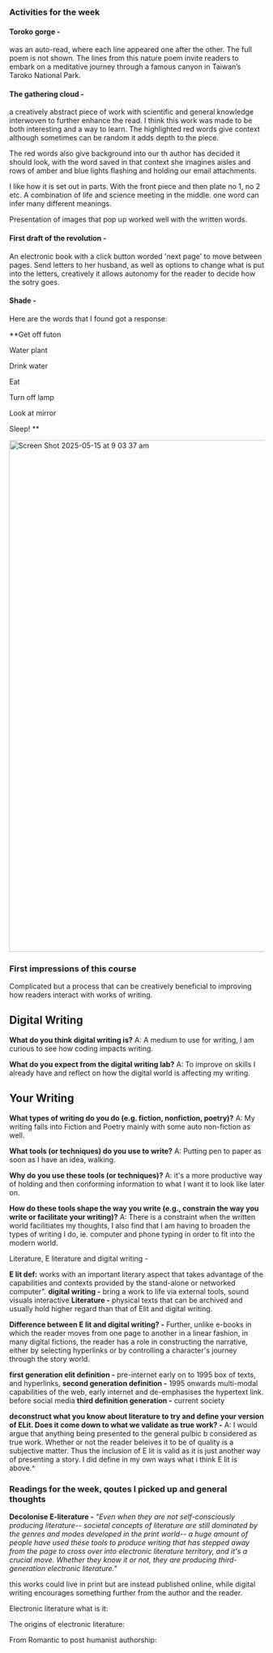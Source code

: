 ### Activities for the week

#### Toroko gorge - 
was an auto-read, where each line appeared one after the other. The full poem is not shown.
The lines from this nature poem invite readers to embark on a meditative journey through a famous canyon in Taiwan’s Taroko National Park.

#### The gathering cloud - 
a creatively abstract piece of work with scientific and general knowledge interwoven to further enhance the read. I think this work was made to be both interesting and a way to learn. The highlighted red words give context although sometimes can be random it adds depth to the piece. 

The red words also give background into our th author has decided it should look, with the word saved in that context she imagines aisles and rows of amber and blue lights flashing and holding our email attachments. 

I like how it is set out in parts. With the front piece and then plate no 1, no 2 etc.
A combination of life and science meeting in the middle. 
one word can infer many different meanings.

Presentation of images that pop up worked well with the written words.


#### First draft of the revolution -  
An electronic book with a click button worded 'next page' to move between pages. 
Send letters to her husband, as well as options to change what is put into the letters, creatively it allows autonomy for the reader to decide how the sotry goes.

#### Shade - 

Here are the words that I found got a response:

**Get off futon 

Water plant 

Drink water

Eat

Turn off lamp

Look at mirror

Sleep!
**

<img width="1009" alt="Screen Shot 2025-05-15 at 9 03 37 am" src="https://github.com/user-attachments/assets/7d04c6c5-3cb0-4a3a-a8f6-a864f5ac906c" />



### First impressions of this course
Complicated but a process that can be creatively beneficial to improving how readers interact with works of writing.  

## Digital Writing 

**What do you think digital writing is?**
A: A medium to use for writing, I am curious to see how coding impacts writing.

**What do you expect from the digital writing lab?**
A: To improve on skills I already have and reflect on how the digital world is affecting my writing.

## Your Writing

**What types of writing do you do (e.g. fiction, nonfiction, poetry)?**
A: My writing falls into Fiction and Poetry mainly with some auto non-fiction as well. 

**What tools (or techniques) do you use to write?**
A: Putting pen to paper as soon as I have an idea, walking.

**Why do you use these tools (or techniques)?**
A: it's a more productive way of holding and then conforming information to what I want it to look like later on.

**How do these tools shape the way you write (e.g., constrain the way you write or facilitate your writing)?**
A: There is a constraint when the written world facilitiates my thoughts, I also find that I am having to broaden the types of writing I do, ie. computer and phone typing in order to fit into the modern world.

Literature, E literature and digital writing - 

**E lit def:** works with an important literary aspect that takes advantage of the capabilities and contexts provided by the stand-alone or networked computer".
**digital writing -** bring a work to life via external tools, sound visuals interactive
**Literature -** physical texts that can be archived and usually hold higher regard than that of Elit and digital writing.

**Difference between E lit and digital writing? -** Further, unlike e-books in which the reader moves from one page to another in a linear fashion, in many digital fictions, the reader has a role in constructing the narrative, either by selecting hyperlinks or by controlling a character's journey through the story world.

**first generation elit definition -** pre-internet early on to 1995 box of texts, and hyperlinks, 
**second generation definition -** 1995 onwards multi-modal capabilities of the web, early internet and de-emphasises the hypertext link. before social media
**third definition generation -** current society 

**deconstruct what you know about literature to try and define your version of ELit. Does it come down to what we validate as true work? -**
A: I would argue that anything being presented to the general pulbic b considered as true work. Whether or not the reader beleives it to be of quality is a subjective matter. Thus the inclusion of E lit is valid as it is just another way of presenting a story. I did define in my own ways what i think E lit is above.^


### Readings for the week, qoutes I picked up and general thoughts

**Decolonise E-literature -** _"Even when they are not self-consciously producing literature-- societal concepts of literature are still dominated by the genres and modes developed in the print world-- a huge amount of people have used these tools to produce writing that has stepped away from the page to cross over into electronic literature territory, and it's a crucial move. Whether they know it or not, they are producing third-generation electronic literature."_

this works could live in print but are instead published online, while digital writing encourages something further from the author and the reader.


Electronic literature what is it:


The origins of electronic literature:

From Romantic to post humanist authorship:






